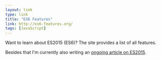 ```yaml
---
layout: link
type: link
title: "ES6 Features"
link: http://es6-features.org/
tags: [JavaScript]
---
```

Want to learn about ES2015 (ES6)? The site provides a list of all features. 

Besides that I'm currently also writing an [ongoing article on ES2015](http://juristr.com/blog/2015/08/jump-start-es2015/).